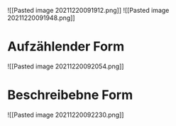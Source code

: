 ![[Pasted image 20211220091912.png]]
![[Pasted image 20211220091948.png]]
# Aufzählender Form
![[Pasted image 20211220092054.png]]
# Beschreibebne Form
![[Pasted image 20211220092230.png]]